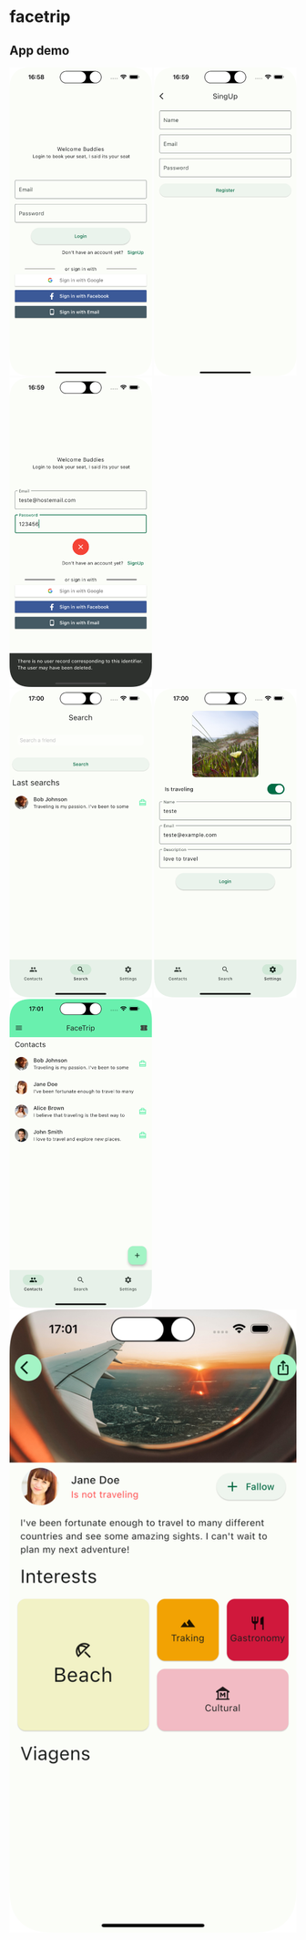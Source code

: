 # facetrip

## App demo

<div class="row">
  <img src="/screenshots/image1.png" alt="Exemplo de imagem no README" width="250" />
  <img src="/screenshots/image2.png" alt="Exemplo de imagem no README" width="250" />
  <img src="/screenshots/image3.png" alt="Exemplo de imagem no README" width="250" />
</div>

<div class="row">
  <img src="/screenshots/image4.png" alt="Exemplo de imagem no README" width="250" />
  <img src="/screenshots/image5.png" alt="Exemplo de imagem no README" width="250" />
  <img src="/screenshots/image6.png" alt="Exemplo de imagem no README" width="250" />
</div>

<img src="/screenshots/image7.png" alt="Exemplo de imagem no README" width="800" />


